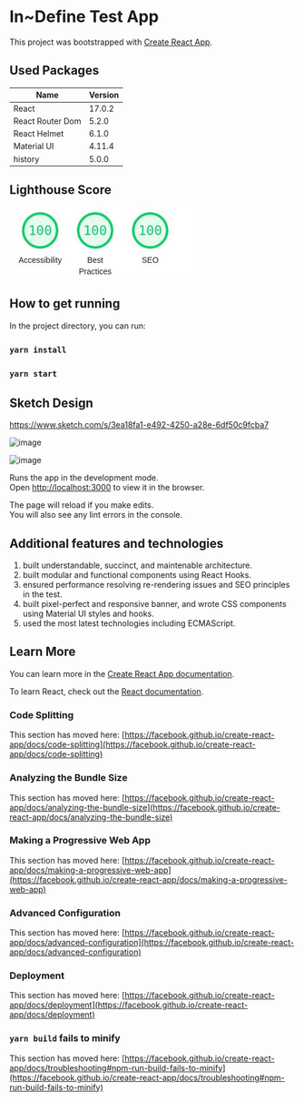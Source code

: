 # In~Define Test App

This project was bootstrapped with [Create React App](https://github.com/facebook/create-react-app).

## Used Packages
| Name | Version |
| --- | --- |
| React | 17.0.2 |
| React Router Dom | 5.2.0
| React Helmet | 6.1.0 |
| Material UI | 4.11.4
| history | 5.0.0 |

## Lighthouse Score
![lighthouse score](public/static/images/lighthouse-score.jpg)

## How to get running

In the project directory, you can run:

### `yarn install`

### `yarn start`

## Sketch Design
https://www.sketch.com/s/3ea18fa1-e492-4250-a28e-6df50c9fcba7

![image](https://user-images.githubusercontent.com/60177750/122683640-9187db00-d1ce-11eb-9113-8c9c977e3b23.png)

![image](https://user-images.githubusercontent.com/60177750/122683652-a06e8d80-d1ce-11eb-9acc-2173436dbcb2.png)

Runs the app in the development mode.\
Open [http://localhost:3000](http://localhost:3000) to view it in the browser.

The page will reload if you make edits.\
You will also see any lint errors in the console.

## Additional features and technologies
1. built understandable, succinct, and maintenable architecture.
2. built modular and functional components using React Hooks.
3. ensured performance resolving re-rendering issues and SEO principles in the test.
4. built pixel-perfect and responsive banner, and wrote CSS components using Material UI styles and hooks.
5. used the most latest technologies including ECMAScript.

## Learn More

You can learn more in the [Create React App documentation](https://facebook.github.io/create-react-app/docs/getting-started).

To learn React, check out the [React documentation](https://reactjs.org/).

### Code Splitting

This section has moved here: [https://facebook.github.io/create-react-app/docs/code-splitting](https://facebook.github.io/create-react-app/docs/code-splitting)

### Analyzing the Bundle Size

This section has moved here: [https://facebook.github.io/create-react-app/docs/analyzing-the-bundle-size](https://facebook.github.io/create-react-app/docs/analyzing-the-bundle-size)

### Making a Progressive Web App

This section has moved here: [https://facebook.github.io/create-react-app/docs/making-a-progressive-web-app](https://facebook.github.io/create-react-app/docs/making-a-progressive-web-app)

### Advanced Configuration

This section has moved here: [https://facebook.github.io/create-react-app/docs/advanced-configuration](https://facebook.github.io/create-react-app/docs/advanced-configuration)

### Deployment

This section has moved here: [https://facebook.github.io/create-react-app/docs/deployment](https://facebook.github.io/create-react-app/docs/deployment)

### `yarn build` fails to minify

This section has moved here: [https://facebook.github.io/create-react-app/docs/troubleshooting#npm-run-build-fails-to-minify](https://facebook.github.io/create-react-app/docs/troubleshooting#npm-run-build-fails-to-minify)
